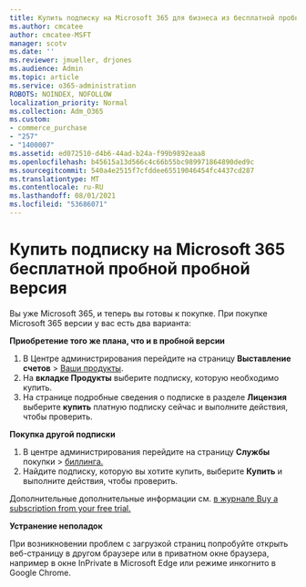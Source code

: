 ```yaml
---
title: Купить подписку на Microsoft 365 для бизнеса из бесплатной пробной пробной пробной
ms.author: cmcatee
author: cmcatee-MSFT
manager: scotv
ms.date: ''
ms.reviewer: jmueller, drjones
ms.audience: Admin
ms.topic: article
ms.service: o365-administration
ROBOTS: NOINDEX, NOFOLLOW
localization_priority: Normal
ms.collection: Adm_O365
ms.custom:
- commerce_purchase
- "257"
- "1400007"
ms.assetid: ed072510-d4b6-44ad-b24a-f99b9892eaa8
ms.openlocfilehash: b45615a13d566c4c66b55bc989971864890ded9c
ms.sourcegitcommit: 540a4e2515f7cfddee65519046454fc4437cd287
ms.translationtype: MT
ms.contentlocale: ru-RU
ms.lasthandoff: 08/01/2021
ms.locfileid: "53686071"
---
```

# <a name="buy-a-subscription-to-microsoft-365-from-your-free-trial"></a>Купить подписку на Microsoft 365 бесплатной пробной пробной версия

Вы уже Microsoft 365, и теперь вы готовы к покупке. При покупке Microsoft 365 версии у вас есть два варианта:
  
 **Приобретение того же плана, что и в пробной версии**
  
1. В Центре администрирования перейдите на страницу **Выставление счетов** \> [Ваши продукты](https://go.microsoft.com/fwlink/p/?linkid=842054).
2. На **вкладке Продукты** выберите подписку, которую необходимо купить.
3. На странице подробные сведения о подписке в разделе **Лицензия** выберите **купить** платную подписку сейчас и выполните действия, чтобы проверить.
 
**Покупка другой подписки**
  
1. В центре администрирования перейдите на страницу **Службы** покупки \> [биллинга.](https://go.microsoft.com/fwlink/p/?linkid=868433)
2. Найдите подписку, которую вы хотите купить, выберите **Купить** и выполните действия, чтобы проверить.

Дополнительные дополнительные информации см. [в журнале Buy a subscription from your free trial.](/microsoft-365/commerce/try-or-buy-microsoft-365#buy-a-subscription-from-your-free-trial)

**Устранение неполадок**

При возникновении проблем с загрузкой страниц попробуйте открыть веб-страницу в другом браузере или в приватном окне браузера, например в окне InPrivate в Microsoft Edge или режиме инкогнито в Google Chrome.